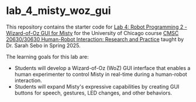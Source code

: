 # lab_4_misty_woz_gui

This repository contains the starter code for [Lab 4: Robot Programming 2 - Wizard-of-Oz GUI for Misty](https://classes.cs.uchicago.edu/archive/2025/spring/20630-1/lab_04_wizard_of_oz.html) for the University of Chicago course [CMSC 20630/30630 Human-Robot Interaction: Research and Practice](https://classes.cs.uchicago.edu/archive/2025/spring/20630-1/index.html) taught by Dr. Sarah Sebo in Spring 2025. 

The learning goals for this lab are:
- Students will develop a Wizard-of-Oz (WoZ) GUI interface that enables a human experimenter to control Misty in real-time during a human-robot interaction.
- Students will expand Misty's expressive capabilities by creating GUI buttons for speech, gestures, LED changes, and other behaviors.
